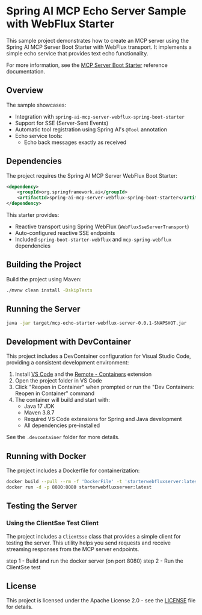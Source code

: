 # Spring AI MCP Echo Server Sample with WebFlux Starter

This sample project demonstrates how to create an MCP server using the Spring AI MCP Server Boot Starter with WebFlux transport. It implements a simple echo service that provides text echo functionality.

For more information, see the [MCP Server Boot Starter](https://docs.spring.io/spring-ai/reference/api/mcp/mcp-server-boot-starter-docs.html) reference documentation.

## Overview

The sample showcases:
- Integration with `spring-ai-mcp-server-webflux-spring-boot-starter`
- Support for SSE (Server-Sent Events)
- Automatic tool registration using Spring AI's `@Tool` annotation
- Echo service tools:
  - Echo back messages exactly as received

## Dependencies

The project requires the Spring AI MCP Server WebFlux Boot Starter:

```xml
<dependency>
    <groupId>org.springframework.ai</groupId>
    <artifactId>spring-ai-mcp-server-webflux-spring-boot-starter</artifactId>
</dependency>
```

This starter provides:
- Reactive transport using Spring WebFlux (`WebFluxSseServerTransport`)
- Auto-configured reactive SSE endpoints
- Included `spring-boot-starter-webflux` and `mcp-spring-webflux` dependencies

## Building the Project

Build the project using Maven:
```bash
./mvnw clean install -DskipTests
```

## Running the Server

```bash
java -jar target/mcp-echo-starter-webflux-server-0.0.1-SNAPSHOT.jar
```

## Development with DevContainer

This project includes a DevContainer configuration for Visual Studio Code, providing a consistent development environment:

1. Install [VS Code](https://code.visualstudio.com/) and the [Remote - Containers](https://marketplace.visualstudio.com/items?itemName=ms-vscode-remote.remote-containers) extension
2. Open the project folder in VS Code
3. Click "Reopen in Container" when prompted or run the "Dev Containers: Reopen in Container" command
4. The container will build and start with:
   - Java 17 JDK
   - Maven 3.8.7
   - Required VS Code extensions for Spring and Java development
   - All dependencies pre-installed

See the `.devcontainer` folder for more details.

## Running with Docker

The project includes a Dockerfile for containerization:

```bash
docker build --pull --rm -f 'DockerFile' -t 'starterwebfluxserver:latest' '.'  
docker run -d -p 8080:8080 starterwebfluxserver:latest
```

## Testing the Server

### Using the ClientSse Test Client

The project includes a `ClientSse` class that provides a simple client for testing the server. This utility helps you send requests and receive streaming responses from the MCP server endpoints.

step 1 - Build and run the docker server (on port 8080)
step 2 - Run the ClientSse test

## License

This project is licensed under the Apache License 2.0 - see the [LICENSE](LICENSE) file for details.
